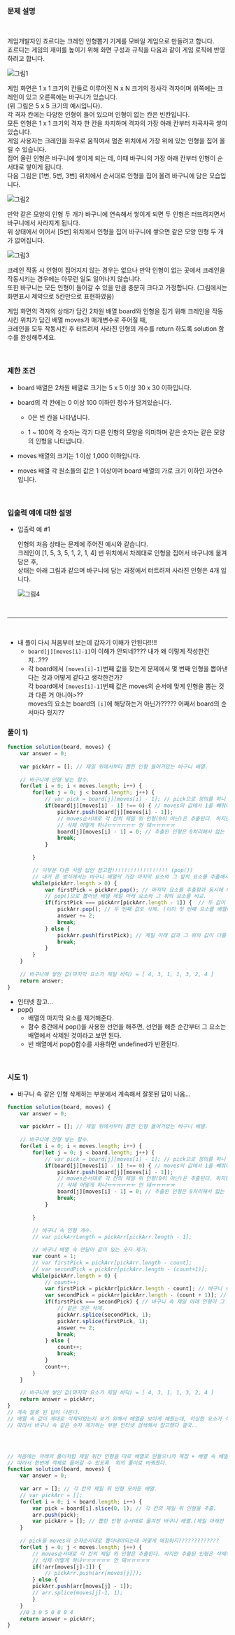 ### 문제 설명
<br/>

   게임개발자인 죠르디는 크레인 인형뽑기 기계를 모바일 게임으로 만들려고 합니다.   
   죠르디는 게임의 재미를 높이기 위해 화면 구성과 규칙을 다음과 같이 게임 로직에 반영하려고 합니다.   

   ![그림1](images/crane_game_101.png)  

   게임 화면은 1 x 1 크기의 칸들로 이루어진 N x N 크기의 정사각 격자이며 위쪽에는 크레인이 있고 오른쪽에는 바구니가 있습니다.    
   (위 그림은 5 x 5 크기의 예시입니다).    
   각 격자 칸에는 다양한 인형이 들어 있으며 인형이 없는 칸은 빈칸입니다.    
   모든 인형은 1 x 1 크기의 격자 한 칸을 차지하며 격자의 가장 아래 칸부터 차곡차곡 쌓여 있습니다.    
   게임 사용자는 크레인을 좌우로 움직여서 멈춘 위치에서 가장 위에 있는 인형을 집어 올릴 수 있습니다.    
   집어 올린 인형은 바구니에 쌓이게 되는 데, 이때 바구니의 가장 아래 칸부터 인형이 순서대로 쌓이게 됩니다.   
   다음 그림은 [1번, 5번, 3번] 위치에서 순서대로 인형을 집어 올려 바구니에 담은 모습입니다.   

   ![그림2](images/crane_game_102.png)  

   만약 같은 모양의 인형 두 개가 바구니에 연속해서 쌓이게 되면 두 인형은 터뜨려지면서 바구니에서 사라지게 됩니다.    
   위 상태에서 이어서 [5번] 위치에서 인형을 집어 바구니에 쌓으면 같은 모양 인형 두 개가 없어집니다.   

   ![그림3](images/crane_game_103.gif)   

   크레인 작동 시 인형이 집어지지 않는 경우는 없으나 만약 인형이 없는 곳에서 크레인을 작동시키는 경우에는 아무런 일도 일어나지 않습니다.    
   또한 바구니는 모든 인형이 들어갈 수 있을 만큼 충분히 크다고 가정합니다. (그림에서는 화면표시 제약으로 5칸만으로 표현하였음)   

   게임 화면의 격자의 상태가 담긴 2차원 배열 board와 인형을 집기 위해 크레인을 작동시킨 위치가 담긴 배열 moves가 매개변수로 주어질 때,    
   크레인을 모두 작동시킨 후 터트려져 사라진 인형의 개수를 return 하도록 solution 함수를 완성해주세요.   

<br/>
    
### 제한 조건
   - board 배열은 2차원 배열로 크기는 5 x 5 이상 30 x 30 이하입니다. 
   
   - board의 각 칸에는 0 이상 100 이하인 정수가 담겨있습니다.  
       - 0은 빈 칸을 나타냅니다.  
       
       - 1 ~ 100의 각 숫자는 각기 다른 인형의 모양을 의미하며 같은 숫자는 같은 모양의 인형을 나타냅니다.  
       
   - moves 배열의 크기는 1 이상 1,000 이하입니다.  
   
   - moves 배열 각 원소들의 값은 1 이상이며 board 배열의 가로 크기 이하인 자연수입니다.  
   
<br/>

### 입출력 예에 대한 설명
- 입출력 예 #1

   인형의 처음 상태는 문제에 주어진 예시와 같습니다.    
   크레인이 [1, 5, 3, 5, 1, 2, 1, 4] 번 위치에서 차례대로 인형을 집어서 바구니에 옮겨 담은 후,    
   상태는 아래 그림과 같으며 바구니에 담는 과정에서 터트려져 사라진 인형은 4개 입니다.

   ![그림4](images/crane_game_104.jpg)  

<br/><hr/><br/>

- 내 풀이 다시 처음부터 보는데 갑자기 이해가 안된다!!!!! 
    - ```board[j][moves[i]-1]```이 이해가 안되네???? 내가 왜 이렇게 작성한건지...???
    - 각 board에서 ```[moves[i]-1]```번째 값을 찾는게 문제에서 몇 번째 인형을 뽑아낸다는 것과 어떻게 같다고 생각한건가?   
      각 board에서 ```[moves[i]-1]```번째 값은 moves의 순서에 맞게 인형을 뽑는 것과 다른 거 아니야>??   
      moves의 요소는 board의 ```[i]```에 해당하는거 아닌가????? 어째서 board의 순서마다 줬지??

### 풀이 1) 
```javascript
function solution(board, moves) {
    var answer = 0;
    
    var pickArr = []; // 제일 위에서부터 뽑힌 인형 들어가있는 바구니 배열.
    
    // 바구니에 인형 넣는 함수.
    for(let i = 0; i < moves.length; i++) {
        for(let j = 0; j < board.length; j++) {
            // var pick = board[j][moves[i] - 1]; // pick으로 정의를 하니 결과값이 다르게 나온다...
            if(board[j][moves[i] - 1] !== 0) { // moves의 값에서 1을 빼줘야 해당 요소 선택됨.
                pickArr.push(board[j][moves[i] - 1]);
                // moves순서대로 각 칸의 제일 위 인형(0이 아닌)은 추출된다. 하지만 추출된 인형은 삭제해줘야한다.
                // 삭제 어떻게 하냐ㅠㅠㅠㅠㅠㅠ 안 돼ㅠㅠㅠㅠㅠ
                board[j][moves[i] - 1] = 0; // 추출된 인형은 0처리해서 없는 것처럼 인식하게 해줬다!!!
                break;
            }
            
        }

        // 이부분 다른 사람 답안 참고함!!!!!!!!!!!!!!!!!! (pop())
        // 내가 푼 방식에서는 바구니 배열의 가장 마지막 요소와 그 앞의 요소를 추출해서 비교했는데 답이 이상하게 나왔었다ㅠㅠㅠ
        while(pickArr.length > 0) {
            var firstPick = pickArr.pop(); // 마지막 요소를 추출함과 동시에 배열에서 삭제.
            // pop()으로 뽑아낸 배열 제일 아래 요소와 그 위의 요소를 비교.
            if(firstPick === pickArr[pickArr.length - 1]) {  // 두 값이 같을 경우.
                pickArr.pop(); // 두 번째 값도 삭제. (이미 첫 번째 요소를 배열에서 삭제했기 때문에, 두 번째 요소가 마지막 요소가 된 것이다. 따라서 pop()으로 마지막 요소를 삭제하면 기존에 두 번째였던 요소가 삭제되는 것과 같은 것이 된다.)
                answer += 2;
                break;
            } else {
                pickArr.push(firstPick); // 제일 아래 값과 그 위의 값이 다를 경우 기존에 배열에서 삭제했던 제일 아래 값을 다시 배열로 넣어준 것.
                break;
            }
        }
    }
    
    // 바구니에 쌓인 값(마지막 요소가 제일 바닥) = [ 4, 3, 1, 1, 3, 2, 4 ]
    return answer;
}
```
- 인터넷 참고...
- pop() 
    - 배열의 마지막 요소를 제거해준다.
    - 함수 중간에서 pop()을 사용한 선언을 해주면, 선언을 해준 순간부터 그 요소는 배열에서 삭제된 것이라고 보면 된다.
    - 빈 배열에서 pop()함수를 사용하면 undefined가 반환된다.

<br/>

### 시도 1) 

- 바구니 속 같은 인형 삭제하는 부분에서 계속해서 잘못된 답이 나옴...

```javascript
function solution(board, moves) {
    var answer = 0;
    
    var pickArr = []; // 제일 위에서부터 뽑힌 인형 들어가있는 바구니 배열.
    
    // 바구니에 인형 넣는 함수.
    for(let i = 0; i < moves.length; i++) {
        for(let j = 0; j < board.length; j++) {
            // var pick = board[j][moves[i] - 1]; // pick으로 정의를 하니 결과값이 다르게 나온다...
            if(board[j][moves[i] - 1] !== 0) { // moves의 값에서 1을 빼줘야 해당 요소 선택됨.
                pickArr.push(board[j][moves[i] - 1]);
                // moves순서대로 각 칸의 제일 위 인형(0이 아닌)은 추출된다. 하지만 추출된 인형은 삭제해줘야한다.
                // 삭제 어떻게 하냐ㅠㅠㅠㅠㅠㅠ 안 돼ㅠㅠㅠㅠㅠ
                board[j][moves[i] - 1] = 0; // 추출된 인형은 0처리해서 없는 것처럼 인식하게 해줬다!!!
                break;
            }
            
        }
        
        // 바구니 속 인형 개수.
        // var pickArrLength = pickArr[pickArr.length - 1];

        // 바구니 배열 속 연달아 같이 있는 숫자 제거.
        var count = 1;
        // var firstPick = pickArr[pickArr.length - count];
        // var secondPick = pickArr[pickArr.length - (count+1)];
        while(pickArr.length > 0) {
            // count++;
            var firstPick = pickArr[pickArr.length - count]; // 바구니 속 제일 아래 인형.
            var secondPick = pickArr[pickArr.length - (count + 1)]; // 제일 아래 인형의 바로 위 인형.
            if(firstPick === secondPick) { // 바구니 속 제일 아래 인형이 그 위의 인형과 같을 경우 answer에 2 추가.(2개 다 삭제되는 거니까)
                // 같은 것은 삭제.
                pickArr.splice(secondPick, 1);
                pickArr.splice(firstPick, 1);
                answer += 2;
                break;
            } else {
                count++;
                break;
            }
            count++;
        }
    }
    
    // 바구니에 쌓인 값(마지막 요소가 제일 바닥) = [ 4, 3, 1, 1, 3, 2, 4 ]
    return answer = pickArr;
}
// 계속 잘못 된 답이 나온다. 
// 배열 속 값이 제대로 삭제되었는지 보기 위해서 배열을 보이게 해줬는데, 이상한 요소가 삭제되고 있다.....ㅠㅠㅠㅠㅠ
// 따라서 바구니 속 같은 숫자 제거하는 부분 인터넷 검색해서 참고했다 결국..




// 처음에는 아래의 풀이처럼 제일 위칸 인형을 따로 배열로 만들으니까 복잡 + 배열 속 배열로 요소가 들어가졌다. 
// 따라서 한번에 객체로 들어갈 수 있도록  위의 풀이로 바꿔줬다.
function solution(board, moves) {
    var answer = 0;
    
    var arr = []; // 각 칸의 제일 위 인형 모아둔 배열.
    // var pickArr = [];
    for(let i = 0; i < board.length; i++) {
        var pick = board[i].slice(0, 1); // 각 칸의 제일 위 인형을 추출.
        arr.push(pick);
        var pickArr = []; // 뽑힌 인형 순서대로 옮겨진 바구니 배열.(제일 아래칸 인형이 배열 속 첫번째 요소라고 보면 된다)
    }
    
    // pick을 moves의 숫자순서대로 뽑아내야되는데 어떻게 매칭하지?????????????
    for(let j = 0; j < moves.length; j++) {
        // moves순서대로 각 칸의 제일 위 인형은 추출된다. 하지만 추출된 인형은 삭제해줘야한다.
        // 삭제 어떻게 하냐ㅠㅠㅠㅠㅠㅠ 안 돼ㅠㅠㅠㅠㅠ
        if(!arr[moves[j]-1]) {
            // pickArr.push(arr[moves[j]]);
        } else {
        pickArr.push(arr[moves[j] - 1]);  
        // arr.splice(moves[j]-1, 1);
        }
    }
    //0 3 0 5 0 0 0 4
    return answer = pickArr;
}
```


